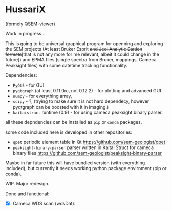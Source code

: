 # HussariX
(formely QSEM-viewer)

Work in progress...

This is going to be universal graphical program for openning and exploring the SEM projects (At least Bruker Esprit ~~and Jeol Analytic Station formats~~[that is not any more for me relevant, albeit it could change in the future]) and EPMA files (single spectra from Bruker, mappings, Cameca Peaksight files) with some datetime tracking functionality.

Dependencies:
- `PyQt5` - for GUI
- `pyqtgraph` (at least 0.11.0rc, not 0.12.2) - for plotting and advanced GUI
- `numpy` - for everything array,
- `scipy` - ?, (trying to make sure it is not hard dependecy, however pyqtgraph can be boosted with it in imaging.)
- `kaitaistruct` runtime (0.9) - for using cameca peaksight binary parser.

all these depndencies can be installed as `pip` or `conda` packages.

some code included here is developed in other repositories:
- `qpet` periodic element table in Qt https://github.com/sem-geologist/qpet
- `peaksight-binary-parser` parser written in Kaitai Struct for cameca binary files https://github.com/sem-geologist/peaksight-binary-parser 

Maybe in far future this will have bundled version (with everything included), but currently it needs working python package envirnment (pip or conda).

WIP. Major redesign.

Done and functional:
- [x] Cameca WDS scan (wdsDat).
